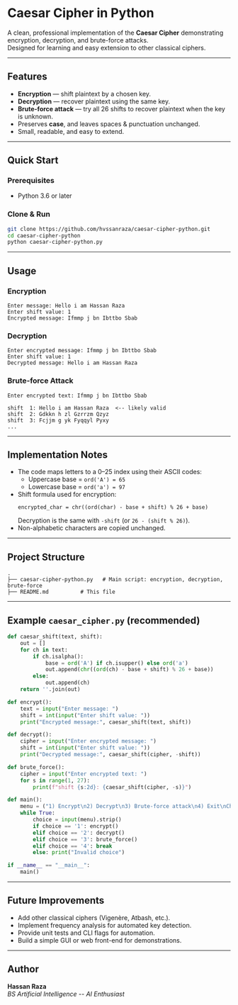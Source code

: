 # Caesar Cipher in Python

A clean, professional implementation of the **Caesar Cipher** demonstrating encryption, decryption, and brute-force attacks.  
Designed for learning and easy extension to other classical ciphers.

---

## Features
- **Encryption** — shift plaintext by a chosen key.  
- **Decryption** — recover plaintext using the same key.  
- **Brute-force attack** — try all 26 shifts to recover plaintext when the key is unknown.  
- Preserves **case**, and leaves spaces & punctuation unchanged.  
- Small, readable, and easy to extend.

---

## Quick Start

### Prerequisites
- Python 3.6 or later

### Clone & Run
```bash
git clone https://github.com/hvssanraza/caesar-cipher-python.git
cd caesar-cipher-python
python caesar-cipher-python.py
```

---

## Usage

### Encryption
```
Enter message: Hello i am Hassan Raza
Enter shift value: 1
Encrypted message: Ifmmp j bn Ibttbo Sbab
```

### Decryption
```
Enter encrypted message: Ifmmp j bn Ibttbo Sbab
Enter shift value: 1
Decrypted message: Hello i am Hassan Raza
```

### Brute-force Attack
```
Enter encrypted text: Ifmmp j bn Ibttbo Sbab

shift  1: Hello i am Hassan Raza  <-- likely valid
shift  2: Gdkkn h zl Gzrrzm Qzyz
shift  3: Fcjjm g yk Fyqqyl Pyxy
...
```

---

## Implementation Notes
- The code maps letters to a 0–25 index using their ASCII codes:
  - Uppercase base = `ord('A') = 65`
  - Lowercase base = `ord('a') = 97`
- Shift formula used for encryption:
  ```
  encrypted_char = chr((ord(char) - base + shift) % 26 + base)
  ```
  Decryption is the same with `-shift` (or `26 - (shift % 26)`).
- Non-alphabetic characters are copied unchanged.

---

## Project Structure
```
.
├── caesar-cipher-python.py   # Main script: encryption, decryption, brute-force
├── README.md          # This file
```

---

## Example `caesar_cipher.py` (recommended)
```python
def caesar_shift(text, shift):
    out = []
    for ch in text:
        if ch.isalpha():
            base = ord('A') if ch.isupper() else ord('a')
            out.append(chr((ord(ch) - base + shift) % 26 + base))
        else:
            out.append(ch)
    return ''.join(out)

def encrypt():
    text = input("Enter message: ")
    shift = int(input("Enter shift value: "))
    print("Encrypted message:", caesar_shift(text, shift))

def decrypt():
    cipher = input("Enter encrypted message: ")
    shift = int(input("Enter shift value: "))
    print("Decrypted message:", caesar_shift(cipher, -shift))

def brute_force():
    cipher = input("Enter encrypted text: ")
    for s in range(1, 27):
        print(f"shift {s:2d}: {caesar_shift(cipher, -s)}")

def main():
    menu = ("1) Encrypt\n2) Decrypt\n3) Brute-force attack\n4) Exit\nChoose: ")
    while True:
        choice = input(menu).strip()
        if choice == '1': encrypt()
        elif choice == '2': decrypt()
        elif choice == '3': brute_force()
        elif choice == '4': break
        else: print("Invalid choice")

if __name__ == "__main__":
    main()
```

---

## Future Improvements
- Add other classical ciphers (Vigenère, Atbash, etc.).  
- Implement frequency analysis for automated key detection.  
- Provide unit tests and CLI flags for automation.  
- Build a simple GUI or web front-end for demonstrations.

---

## Author

**Hassan Raza**\
*BS Artificial Intelligence -- AI Enthusiast* 
